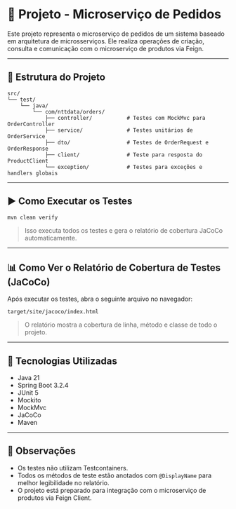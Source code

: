 
# 🧾 Projeto - Microserviço de Pedidos

Este projeto representa o microserviço de pedidos de um sistema baseado em arquitetura de microsserviços. Ele realiza operações de criação, consulta e comunicação com o microserviço de produtos via Feign.

---

## 📁 Estrutura do Projeto

```
src/
└── test/
    └── java/
        └── com/nttdata/orders/
            ├── controller/           # Testes com MockMvc para OrderController
            ├── service/              # Testes unitários de OrderService
            ├── dto/                  # Testes de OrderRequest e OrderResponse
            ├── client/               # Teste para resposta do ProductClient
            └── exception/            # Testes para exceções e handlers globais
```

---

## ▶️ Como Executar os Testes

```bash
mvn clean verify
```

> Isso executa todos os testes e gera o relatório de cobertura JaCoCo automaticamente.

---

## 📊 Como Ver o Relatório de Cobertura de Testes (JaCoCo)

Após executar os testes, abra o seguinte arquivo no navegador:

```
target/site/jacoco/index.html
```

> O relatório mostra a cobertura de linha, método e classe de todo o projeto.

---

## 🧪 Tecnologias Utilizadas

- Java 21
- Spring Boot 3.2.4
- JUnit 5
- Mockito
- MockMvc
- JaCoCo
- Maven

---

## 📝 Observações

- Os testes não utilizam Testcontainers.
- Todos os métodos de teste estão anotados com `@DisplayName` para melhor legibilidade no relatório.
- O projeto está preparado para integração com o microserviço de produtos via Feign Client.
